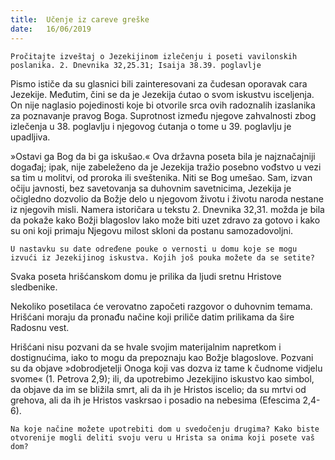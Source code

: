```yaml
---
title:  Učenje iz careve greške
date:   16/06/2019
---
```


`Pročitajte izveštaj o Jezekijinom izlečenju i poseti vavilonskih poslanika. 2. Dnevnika 32,25.31; Isaija 38.39. poglavlje`

Pismo ističe da su glasnici bili zainteresovani za čudesan oporavak cara Jezekije. Međutim, čini se da je Jezekija ćutao o svom iskustvu isceljenja. On nije naglasio pojedinosti koje bi otvorile srca ovih radoznalih izaslanika za poznavanje pravog Boga. Suprotnost između njegove zahvalnosti zbog izlečenja u 38. poglavlju i njegovog ćutanja o tome u 39. poglavlju je upadljiva.

»Ostavi ga Bog da bi ga iskušao.« Ova državna poseta bila je najznačajniji događaj; ipak, nije zabeleženo da je Jezekija tražio posebno vođstvo u vezi sa tim u molitvi, od proroka ili sveštenika. Niti se Bog umešao. Sam, izvan očiju javnosti, bez savetovanja sa duhovnim savetnicima, Jezekija je očigledno dozvolio da Božje delo u njegovom životu i životu naroda nestane iz njegovih misli. Namera istoričara u tekstu 2. Dnevnika 32,31. možda je bila da pokaže kako Božji blagoslov lako može biti uzet zdravo za gotovo i kako su oni koji primaju Njegovu milost skloni da postanu samozadovoljni.

`U nastavku su date određene pouke o vernosti u domu koje se mogu izvući iz Jezekijinog iskustva. Kojih još pouka možete da se setite? `

Svaka poseta hrišćanskom domu je prilika da ljudi sretnu Hristove sledbenike.

Nekoliko posetilaca će verovatno započeti razgovor o duhovnim temama. Hrišćani moraju da pronađu načine koji priliče datim prilikama da šire Radosnu vest.

Hrišćani nisu pozvani da se hvale svojim materijalnim napret­kom i dostignućima, iako to mogu da prepoznaju kao Božje blagoslove. Pozvani su da objave »dobrodjetelji Onoga koji vas dozva iz tame k čudnome vidjelu svome« (1. Petrova 2,9); ili, da upotrebimo Jezekijino iskustvo kao simbol, da objave da im se bližila smrt, ali da ih je Hristos iscelio; da su mrtvi od grehova, ali da ih je Hristos vaskrsao i posadio na nebesima (Efescima 2,4-6).

`Na koje načine možete upotrebiti dom u svedočenju drugima? Kako biste otvorenije mogli deliti svoju veru u Hrista sa onima koji posete vaš dom?`
